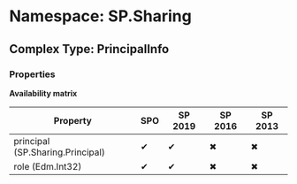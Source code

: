 # Namespace: SP.Sharing

## Complex Type: PrincipalInfo

### Properties

**Availability matrix**

Property | SPO | SP 2019 | SP 2016 | SP 2013
----------|-----|---------|---------|--------
principal (SP.Sharing.Principal) | ✔ | ✔ | ✖ | ✖
role (Edm.Int32) | ✔ | ✔ | ✖ | ✖
